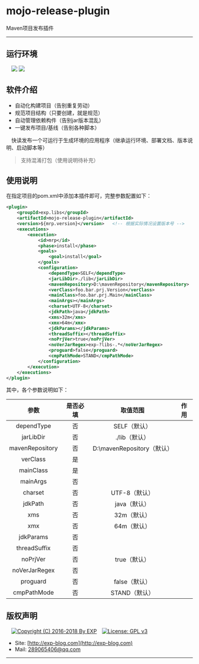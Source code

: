 # mojo-release-plugin
Maven项目发布插件

------


## 运行环境

　![](https://img.shields.io/badge/Maven-3.2.5%2B-brightgreen.svg)  ![](https://img.shields.io/badge/JDK-1.7%2B-brightgreen.svg)


## 软件介绍

- 自动化构建项目（告别重复劳动）
- 规范项目结构（只要创建，就是规范）
- 自动管理依赖构件（告别jar版本混乱）
- 一键发布项目/基线（告别各种脚本）


　快读发布一个可运行于生成环境的应用程序（继承运行环境、部署文档、版本说明、启动脚本等）

> 支持混淆打包（使用说明待补充）


## 使用说明

在指定项目的pom.xml中添加本插件即可，完整参数配置如下：

```xml
<plugin>
    <groupId>exp.libs</groupId>
    <artifactId>mojo-release-plugin</artifactId>
    <version>${mrp.version}</version>	<!-- 根据实际情况设置版本号 -->
    <executions>
        <execution>
            <id>mrp</id>
            <phase>install</phase>
            <goals>
                <goal>install</goal>
            </goals>
            <configuration>
                <dependType>SELF</dependType>
                <jarLibDir>./lib</jarLibDir>
                <mavenRepository>D:\mavenRepository</mavenRepository>
                <verClass>foo.bar.prj.Version</verClass>
                <mainClass>foo.bar.prj.Main</mainClass>
                <mainArgs></mainArgs>
                <charset>UTF-8</charset>
                <jdkPath>java</jdkPath>
                <xms>32m</xms>
                <xmx>64m</xmx>
                <jdkParams></jdkParams>
                <threadSuffix></threadSuffix>
                <noPrjVer>true</noPrjVer>
                <noVerJarRegex>exp-?libs-.*</noVerJarRegex>
                <proguard>false</proguard>
                <cmpPathMode>STAND</cmpPathMode>
            </configuration>
        </execution>
    </executions>
</plugin>
```

其中，各个参数说明如下：

| 参数 | 是否必填 | 取值范围 | 作用 |
|:----:|:--------:|:--------:|:----:|
| dependType | 否 | SELF（默认） | &nbsp; |
| jarLibDir | 否 | ./lib（默认） | &nbsp; |
| mavenRepository | 否 | D:\mavenRepository（默认） | &nbsp; |
| verClass | 是 | &nbsp; | &nbsp; |
| mainClass | 是 | &nbsp; | &nbsp; |
| mainArgs | 否 | &nbsp; | &nbsp; |
| charset | 否 | UTF-8（默认） | &nbsp; |
| jdkPath | 否 | java（默认） | &nbsp; |
| xms | 否 | 32m（默认） | &nbsp; |
| xmx | 否 | 64m（默认） | &nbsp; |
| jdkParams | 否 | &nbsp; | &nbsp; |
| threadSuffix | 否 | &nbsp; | &nbsp; |
| noPrjVer | 否 | true（默认） | &nbsp; |
| noVerJarRegex | 否 | &nbsp; | &nbsp; |
| proguard | 否 | false（默认） | &nbsp; |
| cmpPathMode | 否 | STAND（默认） | &nbsp; |


## 版权声明

　[![Copyright (C) 2016-2018 By EXP](https://img.shields.io/badge/Copyright%20(C)-2006~2018%20By%20EXP-blue.svg)](http://exp-blog.com)　[![License: GPL v3](https://img.shields.io/badge/License-GPL%20v3-blue.svg)](https://www.gnu.org/licenses/gpl-3.0)
  

- Site: [http://exp-blog.com](http://exp-blog.com) 
- Mail: <a href="mailto:289065406@qq.com?subject=[EXP's Github]%20Your%20Question%20（请写下您的疑问）&amp;body=What%20can%20I%20help%20you?%20（需要我提供什么帮助吗？）">289065406@qq.com</a>


------
